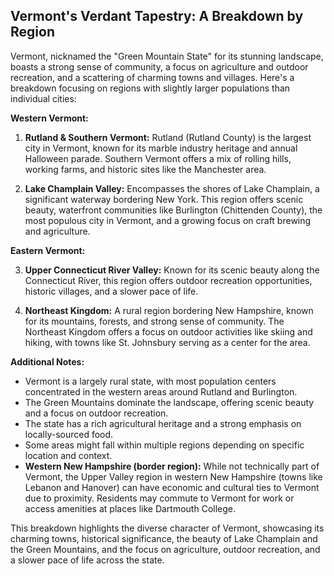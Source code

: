## Vermont's Verdant Tapestry: A Breakdown by Region

Vermont, nicknamed the "Green Mountain State" for its stunning landscape, boasts a strong sense of community, a focus on agriculture and outdoor recreation, and a scattering of charming towns and villages. Here's a breakdown focusing on regions with slightly larger populations than individual cities:

**Western Vermont:**

1. **Rutland & Southern Vermont:** Rutland (Rutland County) is the largest city in Vermont, known for its marble industry heritage and annual Halloween parade. Southern Vermont offers a mix of rolling hills, working farms, and historic sites like the Manchester area.

2. **Lake Champlain Valley:** Encompasses the shores of Lake Champlain, a significant waterway bordering New York. This region offers scenic beauty, waterfront communities like Burlington (Chittenden County), the most populous city in Vermont, and a growing focus on craft brewing and agriculture.

**Eastern Vermont:**

3. **Upper Connecticut River Valley:** Known for its scenic beauty along the Connecticut River, this region offers outdoor recreation opportunities, historic villages, and a slower pace of life.

4. **Northeast Kingdom:** A rural region bordering New Hampshire, known for its mountains, forests, and strong sense of community. The Northeast Kingdom offers a focus on outdoor activities like skiing and hiking, with towns like St. Johnsbury serving as a center for the area.

**Additional Notes:**

- Vermont is a largely rural state, with most population centers concentrated in the western areas around Rutland and Burlington.
- The Green Mountains dominate the landscape, offering scenic beauty and a focus on outdoor recreation.
- The state has a rich agricultural heritage and a strong emphasis on locally-sourced food.
- Some areas might fall within multiple regions depending on specific location and context.
- **Western New Hampshire (border region):** While not technically part of Vermont, the Upper Valley region in western New Hampshire (towns like Lebanon and Hanover) can have economic and cultural ties to Vermont due to proximity. Residents may commute to Vermont for work or access amenities at places like Dartmouth College.

This breakdown highlights the diverse character of Vermont, showcasing its charming towns, historical significance, the beauty of Lake Champlain and the Green Mountains, and the focus on agriculture, outdoor recreation, and a slower pace of life across the state.
